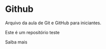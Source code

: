 # Github

Arquivo da aula de Git e GitHub para iniciantes.

Este é um repositório teste

Saiba mais
